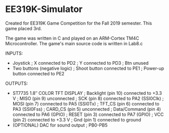 # EE319K-Simulator
Created for EE319K Game Competition for the Fall 2019 semester. This game placed 3rd.

The game was written in C and played on an ARM-Cortex TM4C Microcontroller.
The game's main source code is written in Lab8.c

INPUTS:
  * Joystick
    ; X connected to PD2
    ; Y connected to PD3
    ; Btn unused
  * Two buttons (negative logic)
    ; Shoot button connected to PE1
    ; Power-up button connected to PE2
  
  
OUTPUTS:
  * ST7735 1.8″ COLOR TFT DISPLAY
    ; Backlight (pin 10) connected to +3.3 V
    ; MISO (pin 9) unconnected
    ; SCK (pin 8) connected to PA2 (SSI0Clk)
    ; MOSI (pin 7) connected to PA5 (SSI0Tx)
    ; TFT_CS (pin 6) connected to PA3 (SSI0Fss)
    ; CARD_CS (pin 5) unconnected
    ; Data/Command (pin 4) connected to PA6 (GPIO)
    ; RESET (pin 3) connected to PA7 (GPIO)
    ; VCC (pin 2) connected to +3.3 V
    ; Gnd (pin 1) connected to ground
 * (OPTIONAL) DAC for sound output
    ; PB0-PB5
